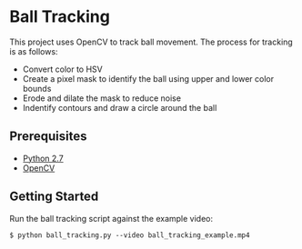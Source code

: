 # Ball Tracking

This project uses OpenCV to track ball movement. The process for tracking is as follows:

  * Convert color to HSV
  * Create a pixel mask to identify the ball using upper and lower color bounds
  * Erode and dilate the mask to reduce noise
  * Indentify contours and draw a circle around the ball

## Prerequisites

  * [Python 2.7](https://www.python.org/)
  * [OpenCV](http://opencv.org/)

## Getting Started
    
Run the ball tracking script against the example video:

    $ python ball_tracking.py --video ball_tracking_example.mp4
